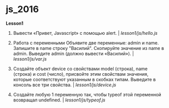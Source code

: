 # js_2016

**Lesson1**

1) Вывести «Привет, Javascript» c помощью alert. | 
_lesson1/js/hello.js_

2) Работа с переменными
   Объявите две переменные: admin и name. 
   Запишите в name строку "Василий". 
   Скопируйте значение из name в admin. 
   Выведите admin (должно вывести «Василий»). | 
   _lesson1/js/var.js_
   
3) Создайте объект device со свойствами model (строка), name (строка) и cost (число), 
присвойте этим свойствам значения, которые соответствуют указанным в скобках типам. 
Выведите в консоль все три свойства. | 
_lesson1/js/device.js_

4) Создайте любую 1 переменную так, чтобы typeof этой переменной возвращал undefined. | 
_lesson1/js/typeof.js_
